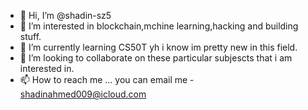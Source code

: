 - 👋 Hi, I’m @shadin-sz5
- 👀 I’m interested in blockchain,mchine learning,hacking and building stuff.
- 🌱 I’m currently learning CS50T yh i know im pretty new in this field.
- 💞️ I’m looking to collaborate on these particular subjescts that i am interested in.
- 📫 How to reach me ... you can email me - shadinahmed009@icloud.com

<!---
shadin-sz5/shadin-sz5 is a ✨ special ✨ repository because its `README.md` (this file) appears on your GitHub profile.
You can click the Preview link to take a look at your changes.
--->

